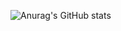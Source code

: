 ![Anurag's GitHub stats](https://github-readme-stats.vercel.app/api?username=cvenkman&count_private=true&show_icons=true&theme=tokyonight)
